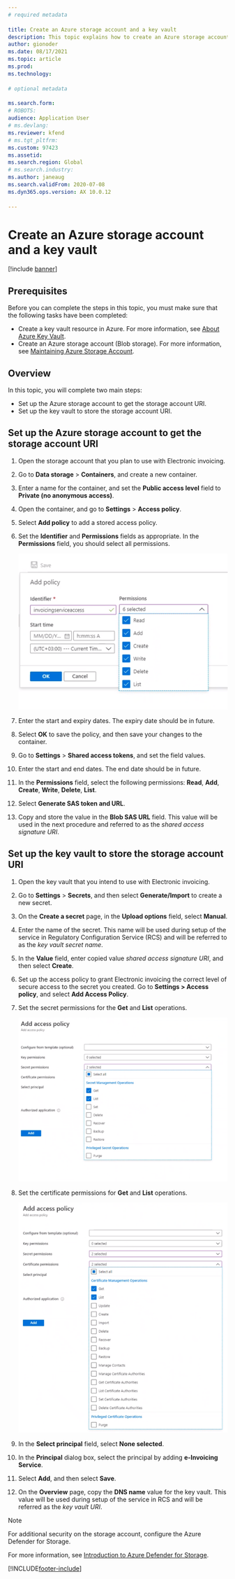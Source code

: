 ```yaml
---
# required metadata

title: Create an Azure storage account and a key vault
description: This topic explains how to create an Azure storage account and key vault. 
author: gionoder
ms.date: 08/17/2021
ms.topic: article
ms.prod: 
ms.technology: 

# optional metadata

ms.search.form: 
# ROBOTS: 
audience: Application User
# ms.devlang: 
ms.reviewer: kfend
# ms.tgt_pltfrm: 
ms.custom: 97423
ms.assetid: 
ms.search.region: Global
# ms.search.industry: 
ms.author: janeaug
ms.search.validFrom: 2020-07-08
ms.dyn365.ops.version: AX 10.0.12

---
```


# Create an Azure storage account and a key vault

[!include [banner](../includes/banner.md)]

## Prerequisites

Before you can complete the steps in this topic, you must make sure that the following tasks have been completed:

- Create a key vault resource in Azure. For more information, see [About Azure Key Vault](/azure/key-vault/general/overview).
- Create an Azure storage account (Blob storage). For more information, see [Maintaining Azure Storage Account](/azure/storage/blobs/).

## Overview

In this topic, you will complete two main steps:

- Set up the Azure storage account to get the storage account URI.
- Set up the key vault to store the storage account URI.

## Set up the Azure storage account to get the storage account URI

1. Open the storage account that you plan to use with Electronic invoicing.
2. Go to **Data storage** > **Containers**, and create a new container.
3. Enter a name for the container, and set the **Public access level** field to **Private (no anonymous access)**.
4. Open the container, and go to **Settings** > **Access policy**.
5. Select **Add policy** to add a stored access policy.
6. Set the **Identifier** and **Permissions** fields as appropriate. In the **Permissions** field, you should select all permissions.

    ![Granting Blob storage permission.](media/e-Invoicing-services-create-azure-resources-grant-blob-permissions.png)

7. Enter the start and expiry dates. The expiry date should be in future.
8. Select **OK** to save the policy, and then save your changes to the container.
9. Go to **Settings** > **Shared access tokens**, and set the field values. 
10. Enter the start and end dates. The end date should be in future.
11. In the **Permissions** field, select the following permissions: **Read**, **Add**, **Create**, **Write**, **Delete**, **List**. 
12. Select **Generate SAS token and URL**.
13. Copy and store the value in the **Blob SAS URL** field. This value will be used in the next procedure and referred to as the *shared access signature URI*.

## Set up the key vault to store the storage account URI

1. Open the key vault that you intend to use with Electronic invoicing.
2. Go to **Settings** \> **Secrets**, and then select **Generate/Import** to create a new secret.
3. On the **Create a secret** page, in the **Upload options** field, select **Manual**.
4. Enter the name of the secret. This name will be used during setup of the service in Regulatory Configuration Service (RCS) and will be referred to as the *key vault secret name*.
5. In the **Value** field, enter copied value *shared access signature URI*, and then select **Create**.
6. Set up the access policy to grant Electronic invoicing the correct level of secure access to the secret you created. Go to **Settings \> Access policy**, and select **Add Access Policy**.
7. Set the secret permissions for the **Get** and **List** operations.

    ![Granting service access.](media/e-Invoicing-services-create-azure-resources-grant-service-access.png)

8. Set the certificate permissions for **Get** and **List** operations.

    ![Granting certificate permission.](media/e-Invoicing-services-create-azure-resources-grant-certificate-permission.png)

9. In the **Select principal** field, select **None selected**.
10. In the **Principal** dialog box, select the principal by adding **e-Invoicing Service**.
11. Select **Add**, and then select **Save**.
12. On the **Overview** page, copy the **DNS name** value for the key vault. This value will be used during setup of the service in RCS and will be referred as the *key vault URI*.

> [!NOTE]
> For additional security on the storage account, configure the Azure Defender for Storage.
> 
> For more information, see [Introduction to Azure Defender for Storage](/azure/security-center/defender-for-storage-introduction).


[!INCLUDE[footer-include](../../includes/footer-banner.md)]
